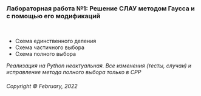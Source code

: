 ### Лабораторная работа №1:  Решение СЛАУ методом Гаусса и с помощью его модификаций
&nbsp;

* Схема единственного деления  
* Схема частичного выбора  
* Схема полного выбора  


_Реализация на Python неактуальная. Все изменения (тесты, случаи) и исправление метода полного выбора только в CPP_
&nbsp;  

###### Copyright ©  February, 2022